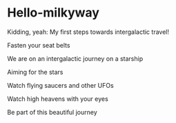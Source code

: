 # Hello-milkyway

Kidding, yeah: My first steps towards intergalactic travel!

Fasten your seat belts

We are on an intergalactic journey on a starship 

Aiming for the stars

Watch flying saucers and other UFOs

Watch high heavens with your eyes

Be part of this beautiful journey

